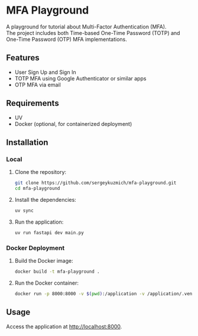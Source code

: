 # MFA Playground

A playground for tutorial about Multi-Factor Authentication (MFA).  
The project includes both Time-based One-Time Password (TOTP) and One-Time Password (OTP)
MFA implementations.

## Features

- User Sign Up and Sign In
- TOTP MFA using Google Authenticator or similar apps
- OTP MFA via email

## Requirements

- UV
- Docker (optional, for containerized deployment)

## Installation

### Local

1. Clone the repository:
   ```sh
   git clone https://github.com/sergeykuzmich/mfa-playground.git
   cd mfa-playground
   ```

2. Install the dependencies:
   ```sh
   uv sync
   ```

3. Run the application:
   ```sh
   uv run fastapi dev main.py
   ```

### Docker Deployment

1. Build the Docker image:
   ```sh
   docker build -t mfa-playground .
   ```

2. Run the Docker container:
   ```sh
   docker run -p 8000:8000 -v $(pwd):/application -v /application/.venv mfa-playground
   ```

## Usage

Access the application at [http://localhost:8000](http://localhost:8000).
